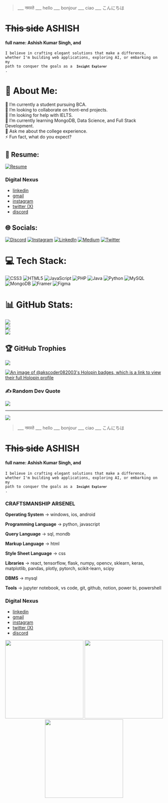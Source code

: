 >___ नमस्ते ___ hello ___ bonjour ___  ciao ___ こんにちは

# ~~This side~~ **ASHISH**
#### full name: Ashish Kumar Singh, and
<code>I believe in crafting elegant solutions that make a difference, whether I'm building web applications, exploring AI, or embarking on my path to conquer the goals as a <code> **Insight Explorer** </code>.</code>

# 💫 About Me:
🔭 I’m currently a student pursuing BCA.<br>👯 I’m looking to collaborate on front-end projects.<br>🤝 I’m looking for help with IELTS. <br>🌱 I’m currently learning MongoDB, Data Science, and Full Stack Development.<br>💬 Ask me about the college experience.<br>⚡ Fun fact, what do you expect?

## 📄 Resume:
[![Resume](https://img.shields.io/badge/Resume-%2312100E.svg?logo=adobe-acrobat-reader&logoColor=white)](https://1drv.ms/b/c/3ba2fe7a72a37ee3/ERzANM5o5hRLq1YaxO2-CrQBtXXkH3VjxKH3uX2_aNrzlQ?e=fColbD)

### Digital Nexus
* [linkedin](https://www.linkedin.com/in/ashish-kumar-singh-440146227/)
* [gmail](https://www.ashishk.singh1008@gmail.com)
* [instagram](https://www.instagram.com/a.k.singh08/)
* [twitter (X)](https://x.com/a_k_singh8)
* [discord](https://discord.gg/37SjsJ7W)


## 🌐 Socials:
[![Discord](https://img.shields.io/badge/Discord-%237289DA.svg?logo=discord&logoColor=white)](https://discord.gg/RoyalKing#0696) [![Instagram](https://img.shields.io/badge/Instagram-%23E4405F.svg?logo=Instagram&logoColor=white)](https://instagram.com/https://www.instagram.com/royal_king082003/?next=%2F) [![LinkedIn](https://img.shields.io/badge/LinkedIn-%230077B5.svg?logo=linkedin&logoColor=white)](https://linkedin.com/in/https://www.linkedin.com/in/ashish-kumar-singh-440146227/) [![Medium](https://img.shields.io/badge/Medium-12100E?logo=medium&logoColor=white)](https://medium.com/@https://medium.com/@ashishk.singh1008) [![Twitter](https://img.shields.io/badge/Twitter-%231DA1F2.svg?logo=Twitter&logoColor=white)](https://twitter.com/https://twitter.com/AshishK27888598) 

# 💻 Tech Stack:
![CSS3](https://img.shields.io/badge/css3-%231572B6.svg?style=plastic&logo=css3&logoColor=white) ![HTML5](https://img.shields.io/badge/html5-%23E34F26.svg?style=plastic&logo=html5&logoColor=white) ![JavaScript](https://img.shields.io/badge/javascript-%23323330.svg?style=plastic&logo=javascript&logoColor=%23F7DF1E) ![PHP](https://img.shields.io/badge/php-%23777BB4.svg?style=plastic&logo=php&logoColor=white) ![Java](https://img.shields.io/badge/java-%23ED8B00.svg?style=plastic&logo=java&logoColor=white) ![Python](https://img.shields.io/badge/python-3670A0?style=plastic&logo=python&logoColor=ffdd54) ![MySQL](https://img.shields.io/badge/mysql-%2300f.svg?style=plastic&logo=mysql&logoColor=white) ![MongoDB](https://img.shields.io/badge/MongoDB-%234ea94b.svg?style=plastic&logo=mongodb&logoColor=white) ![Framer](https://img.shields.io/badge/Framer-black?style=plastic&logo=framer&logoColor=blue) 	![Figma](https://img.shields.io/badge/figma-%23F24E1E.svg?style=plastic&logo=figma&logoColor=white)
# 📊 GitHub Stats:
![](https://github-readme-stats.vercel.app/api?username=akscoder082003&theme=vision-friendly-dark&hide_border=false&include_all_commits=false&count_private=false)<br/>
![](https://github-readme-streak-stats.herokuapp.com/?user=akscoder082003&theme=vision-friendly-dark&hide_border=false)<br/>
![](https://github-readme-stats.vercel.app/api/top-langs/?username=akscoder082003&theme=vision-friendly-dark&hide_border=false&include_all_commits=false&count_private=false&layout=compact)

## 🏆 GitHub Trophies
![](https://github-profile-trophy.vercel.app/?username=akscoder082003&theme=radical&no-frame=false&no-bg=true&margin-w=4)

[![An image of @akscoder082003's Holopin badges, which is a link to view their full Holopin profile](https://holopin.me/akscoder082003)](https://holopin.io/@akscoder082003)

### ✍️ Random Dev Quote
![](https://quotes-github-readme.vercel.app/api?type=horizontal&theme=radical)

---
[![](https://visitcount.itsvg.in/api?id=akscoder082003&label=Profile%20Views&color=9&icon=2&pretty=true)](https://visitcount.itsvg.in)

<!-- Proudly created with GPRM ( https://gprm.itsvg.in ) -->


>___ नमस्ते ___ hello ___ bonjour ___  ciao ___ こんにちは

# ~~This side~~ **ASHISH**
#### full name: Ashish Kumar Singh, and
<code>I believe in crafting elegant solutions that make a difference, whether I'm building web applications, exploring AI, or embarking on my path to conquer the goals as a <code> **Insight Explorer** </code>.</code>

### CRAFTSMANSHIP ARSENEL
**Operating System** -> windows, ios, android

**Programming Language** -> python, javascript

**Query Language** -> sql, mondb

**Markup Language** -> html

**Style Sheet Language** -> css

**Libraries** -> react, tensorflow, flask, numpy, opencv, sklearn, keras, matplotlib, pandas, plotly, pytorch, scikit-learn, scipy

**DBMS** -> mysql

**Tools** -> jupyter notebook, vs code, git, github, notion, power bi, powershell


### Digital Nexus
* [linkedin](https://www.linkedin.com/in/ashish-kumar-singh-440146227/)
* [gmail](https://www.ashishk.singh1008@gmail.com)
* [instagram](https://www.instagram.com/a.k.singh08/)
* [twitter (X)](https://x.com/a_k_singh8)
* [discord](https://discord.gg/37SjsJ7W)

<div align="center">
  <img src="https://user-images.githubusercontent.com/74038190/213866269-5d00981c-7c98-46d7-8a8e-16f462f15227.gif" width="250" />
  <img src="https://user-images.githubusercontent.com/74038190/213866269-5d00981c-7c98-46d7-8a8e-16f462f15227.gif" width="250" />
  <img src="https://user-images.githubusercontent.com/74038190/213866269-5d00981c-7c98-46d7-8a8e-16f462f15227.gif" width="250" />
</div>

